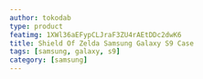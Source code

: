 ```yaml
---
author: tokodab
type: product
featimg: 1XWl36aEFypCLJraF3ZU4rAEtDDc2dwK6
title: Shield Of Zelda Samsung Galaxy S9 Case
tags: [samsung, galaxy, s9]
category: [samsung]
---
```


